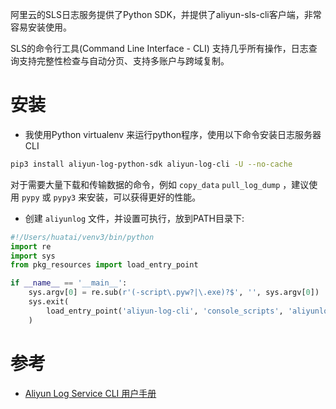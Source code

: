 阿里云的SLS日志服务提供了Python SDK，并提供了aliyun-sls-cli客户端，非常容易安装使用。

SLS的命令行工具(Command Line Interface - CLI) 支持几乎所有操作，日志查询支持完整性检查与自动分页、支持多账户与跨域复制。

# 安装

* 我使用Python virtualenv 来运行python程序，使用以下命令安装日志服务器CLI

```bash
pip3 install aliyun-log-python-sdk aliyun-log-cli -U --no-cache
```

对于需要大量下载和传输数据的命令，例如 `copy_data` `pull_log_dump` ，建议使用 `pypy` 或 `pypy3` 来安装，可以获得更好的性能。

* 创建 ``aliyunlog`` 文件，并设置可执行，放到PATH目录下:

```python
#!/Users/huatai/venv3/bin/python
import re
import sys
from pkg_resources import load_entry_point

if __name__ == '__main__':
    sys.argv[0] = re.sub(r'(-script\.pyw?|\.exe)?$', '', sys.argv[0])
    sys.exit(
        load_entry_point('aliyun-log-cli', 'console_scripts', 'aliyunlog')()
    )
```

# 参考

- [Aliyun Log Service CLI 用户手册](https://aliyun-log-cli.readthedocs.io/en/latest/README_CN.html)
